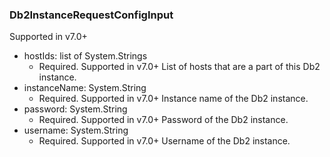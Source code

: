 ### Db2InstanceRequestConfigInput
Supported in v7.0+

- hostIds: list of System.Strings
  - Required. Supported in v7.0+
List of hosts that are a part of this Db2 instance.
- instanceName: System.String
  - Required. Supported in v7.0+
Instance name of the Db2 instance.
- password: System.String
  - Required. Supported in v7.0+
Password of the Db2 instance.
- username: System.String
  - Required. Supported in v7.0+
Username of the Db2 instance.
